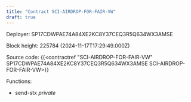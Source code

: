 ```yaml
---
title: "Contract SCI-AIRDROP-FOR-FAIR-VW"
draft: true
---
```

Deployer: SP17CDWPAE74A84XE2KC8Y37CEQ3R5Q634WX3AMSE


 



Block height: 225784 (2024-11-17T17:29:49.000Z)

Source code: {{<contractref "SCI-AIRDROP-FOR-FAIR-VW" SP17CDWPAE74A84XE2KC8Y37CEQ3R5Q634WX3AMSE SCI-AIRDROP-FOR-FAIR-VW>}}

Functions:

* send-stx _private_
